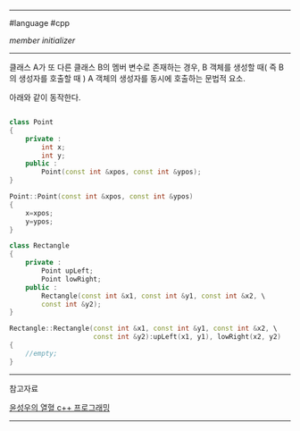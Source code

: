 
---

#language #cpp 

*member initializer*

---

클래스 A가 또 다른 클래스 B의 멤버 변수로 존재하는 경우, B 객체를 생성할 때( 즉 B의 생성자를 호출할 때 ) A 객체의 생성자를 동시에 호출하는 문법적 요소.

아래와 같이 동작한다.

~~~cpp

class Point
{
	private :
		int x;
		int y;
	public :
		Point(const int &xpos, const int &ypos);
}

Point::Point(const int &xpos, const int &ypos)
{
	x=xpos;
	y=ypos;
}

class Rectangle
{
	private :
		Point upLeft;
		Point lowRight;
	public :
		Rectangle(const int &x1, const int &y1, const int &x2, \
		const int &y2);
}

Rectangle::Rectangle(const int &x1, const int &y1, const int &x2, \
					 const int &y2):upLeft(x1, y1), lowRight(x2, y2)
{
	//empty;
}

~~~

---

참고자료

[윤성우의 열혈 c++ 프로그래밍](https://product.kyobobook.co.kr/detail/S000001589147)

---